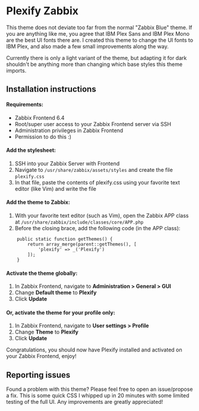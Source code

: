 # Plexify Zabbix
This theme does not deviate too far from the normal "Zabbix Blue" theme. If you are anything like me, you agree that IBM Plex Sans and IBM Plex Mono are the best UI fonts there are. I created this theme to change the UI fonts to IBM Plex, and also made a few small improvements along the way.

Currently there is only a light variant of the theme, but adapting it for dark shouldn't be anything more than changing which base styles this theme imports.

## Installation instructions
#### Requirements:
- Zabbix Frontend 6.4
- Root/super user access to your Zabbix Frontend server via SSH
- Administration privileges in Zabbix Frontend
- Permission to do this :)

#### Add the stylesheet:
1. SSH into your Zabbix Server with Frontend
2. Navigate to `/usr/share/zabbix/assets/styles` and create the file `plexify.css`
3. In that file, paste the contents of plexify.css using your favorite text editor (like Vim) and write the file

#### Add the theme to Zabbix:
1. With your favorite text editor (such as Vim), open the Zabbix APP class at `/usr/share/zabbix/include/classes/core/APP.php`
2. Before the closing brace, add the following code (in the APP class):
```
    public static function getThemes() {
        return array_merge(parent::getThemes(), [
            'plexify' => _('Plexify')
        ]);
    }
```

#### Activate the theme globally:
1. In Zabbix Frontend, navigate to **Administration > General > GUI**
2. Change **Default theme** to **Plexify**
3. Click **Update**

#### Or, activate the theme for your profile only:
1. In Zabbix Frontend, navigate to **User settings > Profile**
2. Change **Theme** to **Plexify**
3. Click **Update**

Congratulations, you should now have Plexify installed and activated on your Zabbix Frontend, enjoy!

## Reporting issues
Found a problem with this theme? Please feel free to open an issue/propose a fix. This is some quick CSS I whipped up in 20 minutes with some limited testing of the full UI. Any improvements are greatly appreciated!
